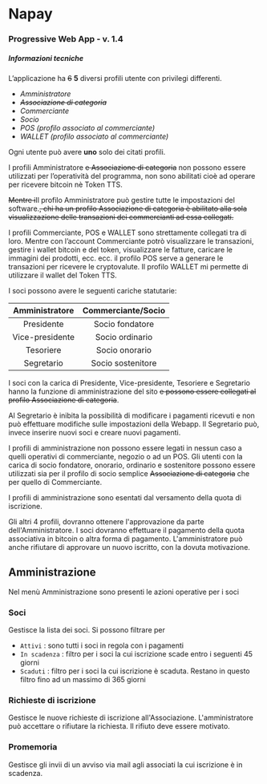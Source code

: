 # Napay

### Progressive Web App - v. 1.4

##### Informazioni tecniche



L’applicazione ha ~~6~~ **5** diversi profili utente con privilegi differenti. 

- *Amministratore*
- ~~*Associazione di categoria*~~
- *Commerciante* 
- *Socio*
- *POS (profilo associato al commerciante)*
- *WALLET (profilo associato al commerciante)*

 

Ogni utente può avere **uno** solo dei citati profili. 

I profili Amministratore ~~e Associazione di categoria~~ non possono essere utilizzati per l’operatività del programma, non sono abilitati cioè ad operare per ricevere bitcoin nè Token TTS. 

~~Mentre i~~Il profilo Amministratore può gestire tutte le impostazioni del software.~~, chi ha un profilo Associazione di categoria è abilitato alla sola visualizzazione delle transazioni dei commercianti ad essa collegati.~~ 

I profili Commerciante, POS e WALLET sono strettamente collegati tra di loro. Mentre con l’account Commerciante potrò visualizzare le transazioni, gestire i wallet bitcoin e del token, visualizzare le fatture, caricare le immagini dei prodotti, ecc. ecc. il profilo POS serve a generare le transazioni per ricevere le cryptovalute. Il profilo WALLET mi permette di utilizzare il wallet del Token TTS.

I soci possono avere le seguenti cariche statutarie:



| Amministratore  | Commerciante/Socio |
| :-------------: | :----------------: |
|   Presidente    |  Socio fondatore   |
| Vice-presidente |  Socio ordinario   |
|    Tesoriere    |   Socio onorario   |
|   Segretario    | Socio sostenitore  |



I soci con la carica di Presidente, Vice-presidente, Tesoriere e Segretario hanno la funzione di amministrazione del sito ~~e possono essere collegati al profilo Associazione di categoria~~. 

Al Segretario è inibita la possibilità di modificare i pagamenti ricevuti e non può effettuare modifiche sulle impostazioni della Webapp. Il Segretario può, invece inserire nuovi soci e creare nuovi pagamenti. 

I profili di amministrazione non possono essere legati in nessun caso a quelli operativi di commerciante, negozio o ad un POS. Gli utenti con la carica di socio fondatore, onorario, ordinario e sostenitore possono essere utilizzati sia per il profilo di socio semplice ~~Associazione di categoria~~ che per quello di Commerciante. 

I profili di amministrazione sono esentati dal versamento della quota di iscrizione. 

Gli altri 4 profili, dovranno ottenere l'approvazione da parte dell'Amministratore. I soci dovranno effettuare il pagamento della quota associativa in bitcoin o altra forma di pagamento. L'amministratore può anche rifiutare di approvare un nuovo iscritto, con la dovuta motivazione. 


## Amministrazione
Nel menù Amministrazione sono presenti le azioni operative per i soci

### Soci
Gestisce la lista dei soci. Si possono filtrare per 
-  `Attivi` : sono tutti i soci in regola con i pagamenti
-  `In scadenza` : filtro per i soci la cui iscrizione scade entro i seguenti 45 giorni
-  `Scaduti` : filtro per i soci la cui iscrizione è scaduta. Restano in questo filtro fino ad un massimo di 365 giorni

### Richieste di iscrizione
Gestisce le nuove richieste di iscrizione all'Associazione. L'amministratore può accettare o rifiutare la richiesta. Il rifiuto deve essere motivato.

### Promemoria 
Gestisce gli invii di un avviso via mail agli associati la cui iscrizione è in scadenza.


